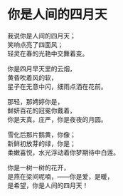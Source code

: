 # 你是人间的四月天

我说你是人间的四月天；<br/>
笑响点亮了四面风；<br/>
轻灵在春的光艳中交舞着变。<br/>

你是四月早天里的云烟，<br/>
黄昏吹着风的软，<br/>
星子在无意中闪，细雨点洒在花前。<br/>

那轻，那娉婷你是，<br/>
鲜妍百花的冠冕你戴着，<br/>
你是天真，庄严，你是夜夜的月圆。<br/>

雪化后那片鹅黄，你像；<br/>
新鲜初放芽的绿，你是；<br/>
柔嫩喜悦，水光浮动着你梦期待中白莲。<br/>

你是一树一树的花开，<br/>
是燕在梁间呢喃，——你是爱，是暖，<br/>
是希望，你是人间的四月天！<br/>